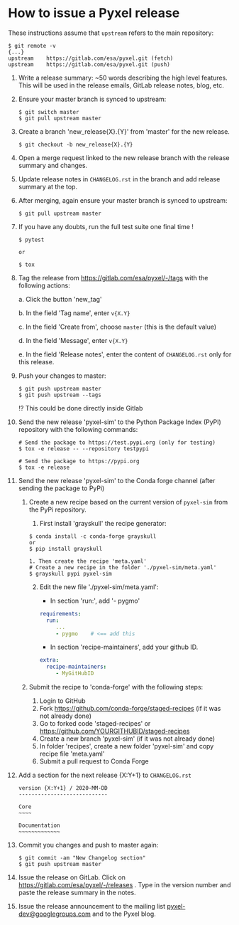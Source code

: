 # How to issue a Pyxel release

These instructions assume that `upstream` refers to the main repository:

```fish
$ git remote -v
{...}
upstream	https://gitlab.com/esa/pyxel.git (fetch)
upstream	https://gitlab.com/esa/pyxel.git (push)
```

1. Write a release summary: ~50 words describing the high level features. This will be used in the release emails, GitLab release notes, blog, etc.

2. Ensure your master branch is synced to upstream:

   ```fish
   $ git switch master
   $ git pull upstream master
   ```

3. Create a branch 'new_release{X}.{Y}' from 'master' for the new release.

   ```fish
   $ git checkout -b new_release{X}.{Y}
   ```

4. Open a merge request linked to the new release branch with the release summary and changes.

5. Update release notes in `CHANGELOG.rst` in the branch and add release summary at the top.

6. After merging, again ensure your master branch is synced to upstream:

   ```fish
   $ git pull upstream master
   ```

7. If you have any doubts, run the full test suite one final time !

   ```fish
   $ pytest

   or

   $ tox
   ```

8. Tag the release from https://gitlab.com/esa/pyxel/-/tags with the following actions:

   a. Click the button 'new_tag'

   b. In the field 'Tag name', enter `v{X.Y}`

   c. In the field 'Create from', choose `master` (this is the default value)

   d. In the field 'Message', enter `v{X.Y}`

   e. In the field 'Release notes', enter the content of `CHANGELOG.rst` only for this release.

9. Push your changes to master:
   ```fish
   $ git push upstream master
   $ git push upstream --tags
   ```
   :interrobang: This could be done directly inside Gitlab

10. Send the new release 'pyxel-sim' to the Python Package Index (PyPI) repository with
    the following commands:
       ```fish
       # Send the package to https://test.pypi.org (only for testing)
       $ tox -e release -- --repository testpypi

       # Send the package to https://pypi.org
       $ tox -e release
       ```
   
11. Send the new release 'pyxel-sim' to the Conda forge channel (after sending the 
    package to PyPi)
   
    1. Create a new recipe based on the current version of `pyxel-sim` from the PyPi
       repository.
   
       1. First install 'grayskull' the recipe generator:
       ```fish
       $ conda install -c conda-forge grayskull
       or
       $ pip install grayskull
      
       1. Then create the recipe 'meta.yaml'
       # Create a new recipe in the folder './pyxel-sim/meta.yaml'
       $ grayskull pypi pyxel-sim
       ```
      
       2. Edit the new file './pyxel-sim/meta.yaml':
          * In section 'run:', add '- pygmo'
          ```yaml
          requirements:
            run:
               ...
               - pygmo    # <== add this
          ```
         
          * In section 'recipe-maintainers', add your github ID.
          ```yaml
          extra:
            recipe-maintainers:
               - MyGitHubID
          ```
    2. Submit the recipe to 'conda-forge' with the following steps:
       1. Login to GitHub
       2. Fork https://github.com/conda-forge/staged-recipes (if it was not already done)
       3. Go to forked code 'staged-recipes' or https://github.com/YOURGITHUBID/staged-recipes
       4. Create a new branch 'pyxel-sim' (if it was not already done)
       5. In folder 'recipes', create a new folder 'pyxel-sim' and copy recipe file 'meta.yaml'
       6. Submit a pull request to Conda Forge

12. Add a section for the next release {X:Y+1} to `CHANGELOG.rst`

     ```fish
     version {X:Y+1} / 2020-MM-DD
     ----------------------------

     Core
     ~~~~

     Documentation
     ~~~~~~~~~~~~~
     ```

13. Commit you changes and push to master again:
     ```fish
     $ git commit -am "New Changelog section"
     $ git push upstream master
     ```

14. Issue the release on GitLab.
    Click on https://gitlab.com/esa/pyxel/-/releases . Type in the version number and paste the release summary in the notes.

15. Issue the release announcement to the mailing list pyxel-dev@googlegroups.com and to the Pyxel blog.
